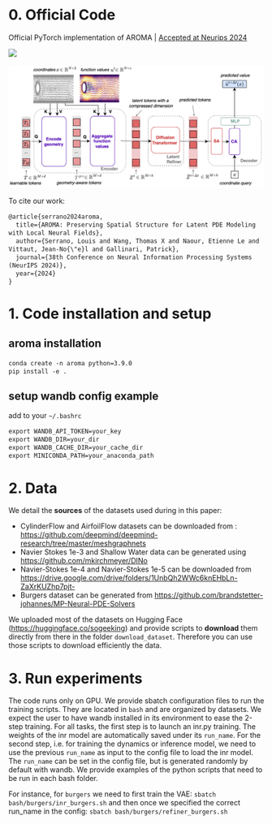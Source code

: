 

# 0. Official Code
Official PyTorch implementation of AROMA | [Accepted at Neurips 2024](https://openreview.net/forum?id=Aj8RKCGwjE&referrer=%5BAuthor%20Console%5D(%2Fgroup%3Fid%3DNeurIPS.cc%2F2024%2FConference%2FAuthors%23your-submissions))

<a href="https://arxiv.org/abs/2406.02176"><img
src="https://img.shields.io/badge/arXiv-AROMA-b31b1b.svg" height=25em></a>

<p float="center">
  <img src="./assets/new_aroma_inference_v2.jpg" width="800"/>
</p>

To cite our work:

```
@article{serrano2024aroma,
  title={AROMA: Preserving Spatial Structure for Latent PDE Modeling with Local Neural Fields},
  author={Serrano, Louis and Wang, Thomas X and Naour, Etienne Le and Vittaut, Jean-No{\"e}l and Gallinari, Patrick},
  journal={38th Conference on Neural Information Processing Systems (NeurIPS 2024)},
  year={2024}
}
```

# 1. Code installation and setup
## aroma installation
```
conda create -n aroma python=3.9.0
pip install -e .
```

## setup wandb config example

add to your `~/.bashrc`
```
export WANDB_API_TOKEN=your_key
export WANDB_DIR=your_dir
export WANDB_CACHE_DIR=your_cache_dir
export MINICONDA_PATH=your_anaconda_path
```

# 2. Data

We detail the **sources** of the datasets used during in this paper:

* CylinderFlow and AirfoilFlow datasets can be downloaded from : https://github.com/deepmind/deepmind-research/tree/master/meshgraphnets
* Navier Stokes 1e-3 and Shallow Water data can be generated using https://github.com/mkirchmeyer/DINo 
* Navier-Stokes 1e-4 and Navier-Stokes 1e-5 can be downloaded from https://drive.google.com/drive/folders/1UnbQh2WWc6knEHbLn-ZaXrKUZhp7pjt-
* Burgers dataset can be generated from https://github.com/brandstetter-johannes/MP-Neural-PDE-Solvers

We uploaded most of the datasets on Hugging Face (https://huggingface.co/sogeeking) and provide scripts to **download** them directly from there in the folder `download_dataset`.
Therefore you can use those scripts to download efficiently the data.


# 3. Run experiments 

The code runs only on GPU. We provide sbatch configuration files to run the training scripts. They are located in `bash` and are organized by datasets.
We expect the user to have wandb installed in its environment to ease the 2-step training. 
For all tasks, the first step is to launch an inr.py training. The weights of the inr model are automatically saved under its `run_name`.
For the second step, i.e. for training the dynamics or inference model, we need to use the previous `run_name` as input to the config file to load the inr model. The `run_name` can be set in the config file, but is generated randomly by default with wandb.
We provide examples of the python scripts that need to be run in each bash folder.

For instance, for `burgers` we need to first train the VAE:
`sbatch bash/burgers/inr_burgers.sh`
and then once we specified the correct run_name in the config:
`sbatch bash/burgers/refiner_burgers.sh`










